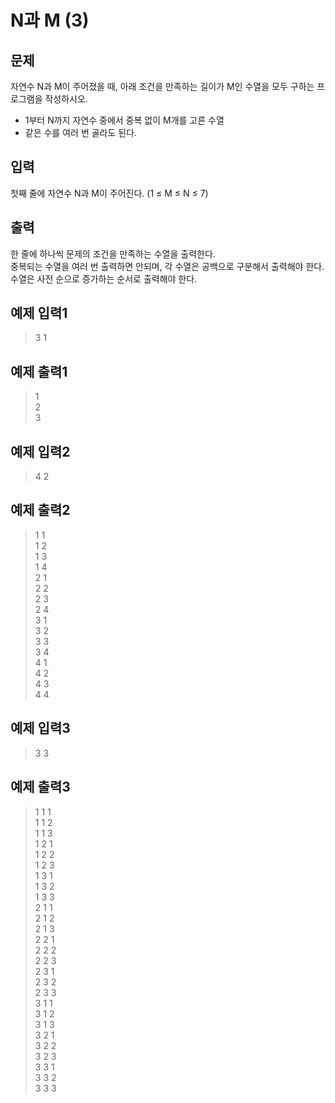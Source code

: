 # N과 M (3)

## 문제
자연수 N과 M이 주어졌을 때, 아래 조건을 만족하는 길이가 M인 수열을 모두 구하는 프로그램을 작성하시오.</br>

- 1부터 N까지 자연수 중에서 중복 없이 M개를 고른 수열</br>
- 같은 수를 여러 번 골라도 된다.</br>

## 입력
첫째 줄에 자연수 N과 M이 주어진다. (1 ≤ M ≤ N ≤ 7)

## 출력
한 줄에 하나씩 문제의 조건을 만족하는 수열을 출력한다.</br>
중복되는 수열을 여러 번 출력하면 안되며, 각 수열은 공백으로 구분해서 출력해야 한다.</br>
수열은 사전 순으로 증가하는 순서로 출력해야 한다.</br>

## 예제 입력1
>3 1

## 예제 출력1
>1</br>
>2</br>
>3</br>

## 예제 입력2
>4 2

## 예제 출력2
>1 1</br>
>1 2</br>
>1 3</br>
>1 4</br>
>2 1</br>
>2 2</br>
>2 3</br>
>2 4</br>
>3 1</br>
>3 2</br>
>3 3</br>
>3 4</br>
>4 1</br>
>4 2</br>
>4 3</br>
>4 4</br>

## 예제 입력3
>3 3

## 예제 출력3
>1 1 1</br>
>1 1 2</br>
>1 1 3</br>
>1 2 1</br>
>1 2 2</br>
>1 2 3</br>
>1 3 1</br>
>1 3 2</br>
>1 3 3</br>
>2 1 1</br>
>2 1 2</br>
>2 1 3</br>
>2 2 1</br>
>2 2 2</br>
>2 2 3</br>
>2 3 1</br>
>2 3 2</br>
>2 3 3</br>
>3 1 1</br>
>3 1 2</br>
>3 1 3</br>
>3 2 1</br>
>3 2 2</br>
>3 2 3</br>
>3 3 1</br>
>3 3 2</br>
>3 3 3</br>

